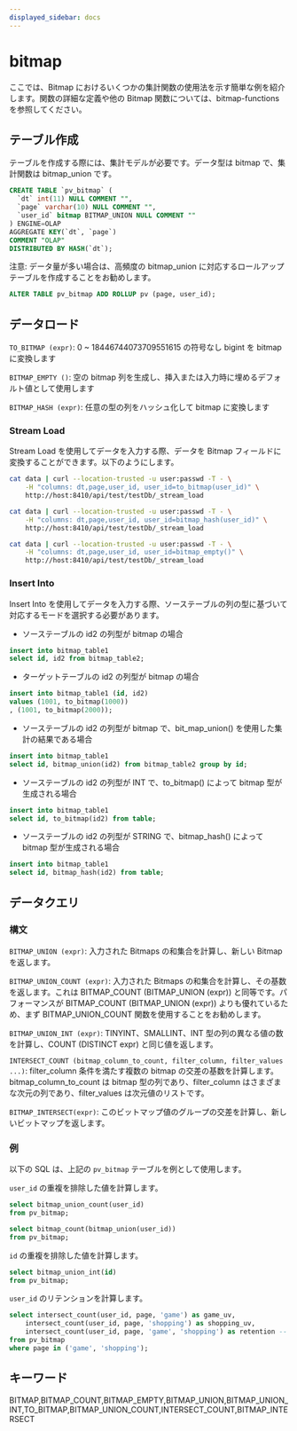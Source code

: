 ```yaml
---
displayed_sidebar: docs
---
```


# bitmap

ここでは、Bitmap におけるいくつかの集計関数の使用法を示す簡単な例を紹介します。関数の詳細な定義や他の Bitmap 関数については、bitmap-functions を参照してください。

## テーブル作成

テーブルを作成する際には、集計モデルが必要です。データ型は bitmap で、集計関数は bitmap_union です。

```SQL
CREATE TABLE `pv_bitmap` (
  `dt` int(11) NULL COMMENT "",
  `page` varchar(10) NULL COMMENT "",
  `user_id` bitmap BITMAP_UNION NULL COMMENT ""
) ENGINE=OLAP
AGGREGATE KEY(`dt`, `page`)
COMMENT "OLAP"
DISTRIBUTED BY HASH(`dt`);
```

注意: データ量が多い場合は、高頻度の bitmap_union に対応するロールアップテーブルを作成することをお勧めします。

```SQL
ALTER TABLE pv_bitmap ADD ROLLUP pv (page, user_id);
```

## データロード

`TO_BITMAP (expr)`: 0 ~ 18446744073709551615 の符号なし bigint を bitmap に変換します

`BITMAP_EMPTY ()`: 空の bitmap 列を生成し、挿入または入力時に埋めるデフォルト値として使用します

`BITMAP_HASH (expr)`: 任意の型の列をハッシュ化して bitmap に変換します

### Stream Load

Stream Load を使用してデータを入力する際、データを Bitmap フィールドに変換することができます。以下のようにします。

``` bash
cat data | curl --location-trusted -u user:passwd -T - \
    -H "columns: dt,page,user_id, user_id=to_bitmap(user_id)" \
    http://host:8410/api/test/testDb/_stream_load
```

``` bash
cat data | curl --location-trusted -u user:passwd -T - \
    -H "columns: dt,page,user_id, user_id=bitmap_hash(user_id)" \
    http://host:8410/api/test/testDb/_stream_load
```

``` bash
cat data | curl --location-trusted -u user:passwd -T - \
    -H "columns: dt,page,user_id, user_id=bitmap_empty()" \
    http://host:8410/api/test/testDb/_stream_load
```

### Insert Into

Insert Into を使用してデータを入力する際、ソーステーブルの列の型に基づいて対応するモードを選択する必要があります。

* ソーステーブルの id2 の列型が bitmap の場合

```SQL
insert into bitmap_table1
select id, id2 from bitmap_table2;
```

* ターゲットテーブルの id2 の列型が bitmap の場合

```SQL
insert into bitmap_table1 (id, id2)
values (1001, to_bitmap(1000))
, (1001, to_bitmap(2000));
```

* ソーステーブルの id2 の列型が bitmap で、bit_map_union() を使用した集計の結果である場合

```SQL
insert into bitmap_table1
select id, bitmap_union(id2) from bitmap_table2 group by id;
```

* ソーステーブルの id2 の列型が INT で、to_bitmap() によって bitmap 型が生成される場合

```SQL
insert into bitmap_table1
select id, to_bitmap(id2) from table;
```

* ソーステーブルの id2 の列型が STRING で、bitmap_hash() によって bitmap 型が生成される場合

```SQL
insert into bitmap_table1
select id, bitmap_hash(id2) from table;
```

## データクエリ

### 構文

`BITMAP_UNION (expr)`: 入力された Bitmaps の和集合を計算し、新しい Bitmap を返します。

`BITMAP_UNION_COUNT (expr)`: 入力された Bitmaps の和集合を計算し、その基数を返します。これは BITMAP_COUNT (BITMAP_UNION (expr)) と同等です。パフォーマンスが BITMAP_COUNT (BITMAP_UNION (expr)) よりも優れているため、まず BITMAP_UNION_COUNT 関数を使用することをお勧めします。

`BITMAP_UNION_INT (expr)`: TINYINT、SMALLINT、INT 型の列の異なる値の数を計算し、COUNT (DISTINCT expr) と同じ値を返します。

`INTERSECT_COUNT (bitmap_column_to_count, filter_column, filter_values ...)`: filter_column 条件を満たす複数の bitmap の交差の基数を計算します。bitmap_column_to_count は bitmap 型の列であり、filter_column はさまざまな次元の列であり、filter_values は次元値のリストです。

`BITMAP_INTERSECT(expr)`: このビットマップ値のグループの交差を計算し、新しいビットマップを返します。

### 例

以下の SQL は、上記の `pv_bitmap` テーブルを例として使用します。

`user_id` の重複を排除した値を計算します。

```SQL
select bitmap_union_count(user_id)
from pv_bitmap;

select bitmap_count(bitmap_union(user_id))
from pv_bitmap;
```

`id` の重複を排除した値を計算します。

```SQL
select bitmap_union_int(id)
from pv_bitmap;
```

`user_id` のリテンションを計算します。

```SQL
select intersect_count(user_id, page, 'game') as game_uv,
    intersect_count(user_id, page, 'shopping') as shopping_uv,
    intersect_count(user_id, page, 'game', 'shopping') as retention -- 'game' と 'shopping' ページの両方にアクセスしたユーザー数
from pv_bitmap
where page in ('game', 'shopping');
```

## キーワード

BITMAP,BITMAP_COUNT,BITMAP_EMPTY,BITMAP_UNION,BITMAP_UNION_INT,TO_BITMAP,BITMAP_UNION_COUNT,INTERSECT_COUNT,BITMAP_INTERSECT